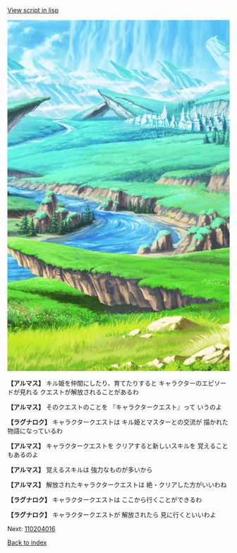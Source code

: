 [View script in lisp](../scripts/110204015.txt)

![plain.png](../images/backgrounds/plain.png)

**【アルマス】**
キル姫を仲間にしたり、育てたりすると
キャラクターのエピソードが見れる
クエストが解放されることがあるわ

**【アルマス】**
そのクエストのことを
『キャラクタークエスト』って
いうのよ

**【ラグナロク】**
キャラクタークエストは
キル姫とマスターとの交流が
描かれた物語になっているわ

**【アルマス】**
キャラクタークエストを
クリアすると新しいスキルを
覚えることもあるのよ

**【アルマス】**
覚えるスキルは
強力なものが多いから

**【アルマス】**
解放されたキャラクタークエストは
絶・クリアした方がいいわね

**【ラグナロク】**
キャラクタークエストは
ここから行くことができるわ

**【ラグナロク】**
キャラクタークエストが
解放されたら
見に行くといいわよ

Next: [110204016](110204016.md)

[Back to index](index.md)
